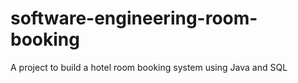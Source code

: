 # software-engineering-room-booking
A project to build a hotel room booking system using Java and SQL
